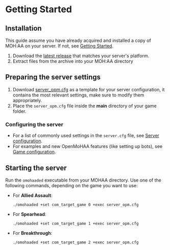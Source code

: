 # Getting Started

## Installation

This guide assume you have already acquired and installed a copy of MOH:AA on your server. If not, see [Getting Started](getting_started_installation.md).

1) Download the [latest release](https://github.com/openmoh/openmohaa/releases) that matches your server's platform.
2) Extract files from the archive into your MOH:AA directory

## Preparing the server settings

1) Download [server_opm.cfg](../assets/configuration/server_opm.cfg) as a template for your server configuration, it contains the most relevant settings, make sure to modify them appropriately.
2) Place the `server_opm.cfg` file inside the **main** directory of your game folder.

### Configuring the server

- For a list of commonly used settings in the `server.cfg` file, see [Server configuration](configuration_server.md).
- For examples and new OpenMoHAA features (like setting up bots), see [Game configuration](configuration.md).

## Starting the server

Run the `omohaaded` executable from your MOHAA directory. Use one of the following commands, depending on the game you want to use:

- For **Allied Assault**:
  
  `./omohaaded +set com_target_game 0 +exec server_opm.cfg`
- For **Spearhead**:

  `./omohaaded +set com_target_game 1 +exec server_opm.cfg` 
- For **Breakthrough**:

  `./omohaaded +set com_target_game 2 +exec server_opm.cfg`
